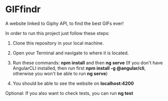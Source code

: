 # GIFfindr
 A website linked to Giphy API, to find the best GIFs ever!

In order to run this project just follow these steps:

1. Clone this repository in your local machine.

2. Open your Terminal and navigate to where it is located.

3. Run these commands: **npm install** and then **ng serve**
(If you don't have AngularCLI installed, then run first **npm install -g @angular/cli**, otherwise you won't be able to run **ng serve**)

4. You should be able to see the website on **localhost:4200**

Optional: If you also want to check tests, you can run **ng test**
